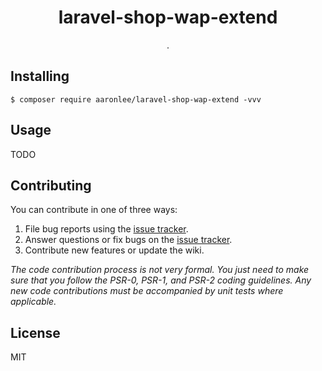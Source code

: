 <h1 align="center"> laravel-shop-wap-extend </h1>

<p align="center"> .</p>


## Installing

```shell
$ composer require aaronlee/laravel-shop-wap-extend -vvv
```

## Usage

TODO

## Contributing

You can contribute in one of three ways:

1. File bug reports using the [issue tracker](https://github.com/aaronlee/laravel-shop-wap-extend/issues).
2. Answer questions or fix bugs on the [issue tracker](https://github.com/aaronlee/laravel-shop-wap-extend/issues).
3. Contribute new features or update the wiki.

_The code contribution process is not very formal. You just need to make sure that you follow the PSR-0, PSR-1, and PSR-2 coding guidelines. Any new code contributions must be accompanied by unit tests where applicable._

## License

MIT